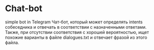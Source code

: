 # Chat-bot
simple bot in Telegram
Чат-бот, который может определять intents собеседника и отвечать в соответствии с назначенными ответами.
Также, при отсутствии соответствия с хорошей вероятностью, ищет похожие варианты в файле dialogues.txt и отвечает фразой из этого файла.
